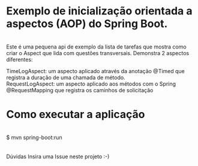 <h1>Exemplo de inicialização orientada a aspectos (AOP) do Spring Boot.</h1><br />
Este é uma pequena api de exemplo da lista de tarefas que mostra como criar o Aspect que lida com questões transversais. Demonstra 2 aspectos diferentes:<br />

TimeLogAspect: um aspecto aplicado através da anotação @Timed que registra a duração de uma chamada de método.<br />
RequestLogAspect: um aspecto aplicado aos métodos com o Spring @RequestMapping que registra os caminhos de solicitação<br />

<h1>Como executar a aplicação</h1><br />
$ mvn spring-boot:run <br />
<br />
<br />
Dúvidas Insira uma Issue neste projeto :-)
